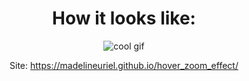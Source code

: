 <div align="center">
  <h1>How it looks like:</h1>
  <img src="img/TEJ0KmW.gif" title="cool gif">
    <p>
      Site:
      <a href="https://madelineuriel.github.io/hover_zoom_effect/">https://madelineuriel.github.io/hover_zoom_effect/</a>
    </p>
</div>
